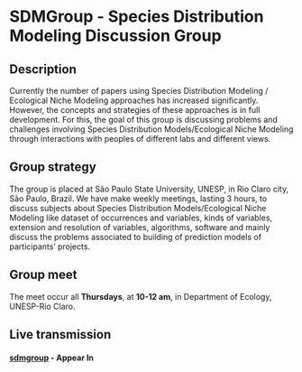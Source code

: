 # SDMGroup - Species Distribution Modeling Discussion Group

## Description
Currently the number of papers using Species Distribution Modeling / Ecological Niche Modeling approaches has increased significantly. However, the concepts and strategies of these approaches is in full development. For this, the goal of this group is discussing problems and challenges involving Species Distribution Models/Ecological Niche Modeling through interactions with peoples of different labs and different views.

## Group strategy
The group is placed at São Paulo State University, UNESP, in Rio Claro city, São Paulo, Brazil. We have make weekly meetings, lasting 3 hours, to discuss subjects about Species Distribution Models/Ecological Niche Modeling like dataset of occurrences and variables, kinds of variables, extension and resolution of variables, algorithms, software and mainly discuss the problems associated to building of prediction models of participants’ projects. 

## Group meet
The meet occur all **Thursdays**, at **10-12 am**, in Department of Ecology, UNESP-Rio Claro.

## Live transmission
#### [sdmgroup](https://appear.in/sdmgroup) - Appear In
